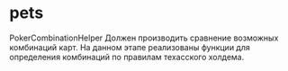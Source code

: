 # pets
PokerCombinationHelper 
Должен производить сравнение возможных комбинаций карт.
На данном этапе реализованы функции для определения комбинаций по правилам техасского холдема.
